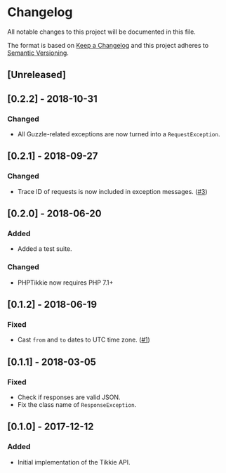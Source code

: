 # Changelog
All notable changes to this project will be documented in this file.

The format is based on [Keep a Changelog](http://keepachangelog.com/en/1.0.0/)
and this project adheres to [Semantic Versioning](http://semver.org/spec/v2.0.0.html).

## [Unreleased]

## [0.2.2] - 2018-10-31
### Changed
- All Guzzle-related exceptions are now turned into a `RequestException`.

## [0.2.1] - 2018-09-27
### Changed
- Trace ID of requests is now included in exception messages. ([#3](https://github.com/jarnovanleeuwen/php-tikkie/pull/3))

## [0.2.0] - 2018-06-20
### Added
- Added a test suite.

### Changed
- PHPTikkie now requires PHP 7.1+

## [0.1.2] - 2018-06-19
### Fixed
- Cast `from` and `to` dates to UTC time zone. ([#1](https://github.com/jarnovanleeuwen/php-tikkie/pull/1))

## [0.1.1] - 2018-03-05
### Fixed
- Check if responses are valid JSON.
- Fix the class name of `ResponseException`.

## [0.1.0] - 2017-12-12
### Added
- Initial implementation of the Tikkie API.
